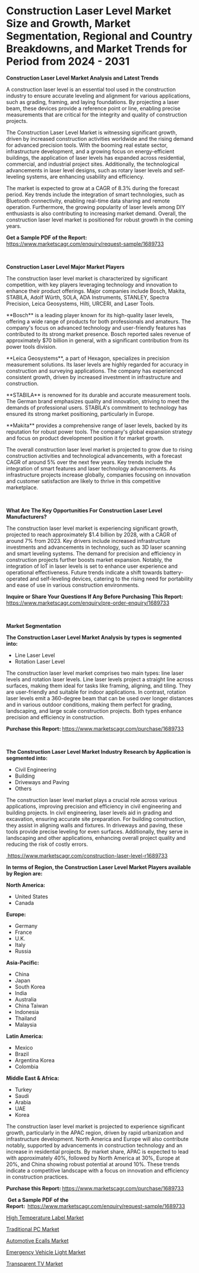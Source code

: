 <p><h1>Construction Laser Level Market Size and Growth, Market Segmentation, Regional and Country Breakdowns, and Market Trends for Period from 2024 -  2031</h1></p><p><strong>Construction Laser Level Market Analysis and Latest Trends</strong></p>
<p><p>A construction laser level is an essential tool used in the construction industry to ensure accurate leveling and alignment for various applications, such as grading, framing, and laying foundations. By projecting a laser beam, these devices provide a reference point or line, enabling precise measurements that are critical for the integrity and quality of construction projects.</p><p>The Construction Laser Level Market is witnessing significant growth, driven by increased construction activities worldwide and the rising demand for advanced precision tools. With the booming real estate sector, infrastructure development, and a growing focus on energy-efficient buildings, the application of laser levels has expanded across residential, commercial, and industrial project sites. Additionally, the technological advancements in laser level designs, such as rotary laser levels and self-leveling systems, are enhancing usability and efficiency.</p><p>The market is expected to grow at a CAGR of 8.3% during the forecast period. Key trends include the integration of smart technologies, such as Bluetooth connectivity, enabling real-time data sharing and remote operation. Furthermore, the growing popularity of laser levels among DIY enthusiasts is also contributing to increasing market demand. Overall, the construction laser level market is positioned for robust growth in the coming years.</p></p>
<p><strong>Get a Sample PDF of the Report:&nbsp;</strong> <a href="https://www.marketscagr.com/enquiry/request-sample/1689733?utm_campaign=1694&utm_medium=2&utm_source=Github&utm_content=ia&utm_term=17102024&utm_id=construction-laser-level">https://www.marketscagr.com/enquiry/request-sample/1689733</a></p>
<p>&nbsp;</p>
<p><strong>Construction Laser Level Major Market Players</strong></p>
<p><p>The construction laser level market is characterized by significant competition, with key players leveraging technology and innovation to enhance their product offerings. Major companies include Bosch, Makita, STABILA, Adolf Würth, SOLA, ADA Instruments, STANLEY, Spectra Precision, Leica Geosystems, Hilti, URCERI, and Laser Tools.</p><p>**Bosch** is a leading player known for its high-quality laser levels, offering a wide range of products for both professionals and amateurs. The company's focus on advanced technology and user-friendly features has contributed to its strong market presence. Bosch reported sales revenue of approximately $70 billion in general, with a significant contribution from its power tools division.</p><p>**Leica Geosystems**, a part of Hexagon, specializes in precision measurement solutions. Its laser levels are highly regarded for accuracy in construction and surveying applications. The company has experienced consistent growth, driven by increased investment in infrastructure and construction.</p><p>**STABILA** is renowned for its durable and accurate measurement tools. The German brand emphasizes quality and innovation, striving to meet the demands of professional users. STABILA's commitment to technology has ensured its strong market positioning, particularly in Europe.</p><p>**Makita** provides a comprehensive range of laser levels, backed by its reputation for robust power tools. The company's global expansion strategy and focus on product development position it for market growth.</p><p>The overall construction laser level market is projected to grow due to rising construction activities and technological advancements, with a forecast CAGR of around 5% over the next few years. Key trends include the integration of smart features and laser technology advancements. As infrastructure projects increase globally, companies focusing on innovation and customer satisfaction are likely to thrive in this competitive marketplace.</p></p>
<p>&nbsp;</p>
<p><strong>What Are The Key Opportunities For Construction Laser Level Manufacturers?</strong></p>
<p><p>The construction laser level market is experiencing significant growth, projected to reach approximately $1.4 billion by 2028, with a CAGR of around 7% from 2023. Key drivers include increased infrastructure investments and advancements in technology, such as 3D laser scanning and smart leveling systems. The demand for precision and efficiency in construction projects further boosts market expansion. Notably, the integration of IoT in laser levels is set to enhance user experience and operational effectiveness. Future trends indicate a shift towards battery-operated and self-leveling devices, catering to the rising need for portability and ease of use in various construction environments.</p></p>
<p><strong>Inquire or Share Your Questions If Any Before Purchasing This Report:</strong> <a href="https://www.marketscagr.com/enquiry/pre-order-enquiry/1689733?utm_campaign=1694&utm_medium=2&utm_source=Github&utm_content=ia&utm_term=17102024&utm_id=construction-laser-level">https://www.marketscagr.com/enquiry/pre-order-enquiry/1689733</a></p>
<p>&nbsp;</p>
<p><strong>Market Segmentation</strong></p>
<p><strong>The Construction Laser Level Market Analysis by types is segmented into:</strong></p>
<p><ul><li>Line Laser Level</li><li>Rotation Laser Level</li></ul></p>
<p><p>The construction laser level market comprises two main types: line laser levels and rotation laser levels. Line laser levels project a straight line across surfaces, making them ideal for tasks like framing, aligning, and tiling. They are user-friendly and suitable for indoor applications. In contrast, rotation laser levels emit a 360-degree beam that can be used over longer distances and in various outdoor conditions, making them perfect for grading, landscaping, and large scale construction projects. Both types enhance precision and efficiency in construction.</p></p>
<p><strong>Purchase this Report:&nbsp;</strong><a href="https://www.marketscagr.com/purchase/1689733?utm_campaign=1694&utm_medium=2&utm_source=Github&utm_content=ia&utm_term=17102024&utm_id=construction-laser-level">https://www.marketscagr.com/purchase/1689733</a></p>
<p>&nbsp;</p>
<p><strong>The Construction Laser Level Market Industry Research by Application is segmented into:</strong></p>
<p><ul><li>Civil Engineering</li><li>Building</li><li>Driveways and Paving</li><li>Others</li></ul></p>
<p><p>The construction laser level market plays a crucial role across various applications, improving precision and efficiency in civil engineering and building projects. In civil engineering, laser levels aid in grading and excavation, ensuring accurate site preparation. For building construction, they assist in aligning walls and fixtures. In driveways and paving, these tools provide precise leveling for even surfaces. Additionally, they serve in landscaping and other applications, enhancing overall project quality and reducing the risk of costly errors.</p></p>
<p><a href="https://www.marketscagr.com/construction-laser-level-r1689733?utm_campaign=1694&utm_medium=2&utm_source=Github&utm_content=ia&utm_term=17102024&utm_id=construction-laser-level">&nbsp;https://www.marketscagr.com/construction-laser-level-r1689733</a></p>
<p><strong>In terms of Region, the Construction Laser Level Market Players available by Region are:</strong></p>
<p>
    <p> <strong> North America: </strong>
        <ul>
            <li>United States</li>
            <li>Canada</li>
        </ul>
        </p> 
    <p> <strong> Europe: </strong>
        <ul>
            <li>Germany</li>
            <li>France</li>
            <li>U.K.</li>
            <li>Italy</li>
            <li>Russia</li>
        </ul>
        </p> 
    <p> <strong> Asia-Pacific: </strong>
        <ul>
            <li>China</li>
            <li>Japan</li>
            <li>South Korea</li>
            <li>India</li>
            <li>Australia</li>
            <li>China Taiwan</li>
            <li>Indonesia</li>
            <li>Thailand</li>
            <li>Malaysia</li>
        </ul>
        </p> 
    <p> <strong> Latin America: </strong>
        <ul>
            <li>Mexico</li>
            <li>Brazil</li>
            <li>Argentina Korea</li>
            <li>Colombia</li>
        </ul>
        </p> 
    <p> <strong> Middle East & Africa: </strong>
        <ul>
            <li>Turkey</li>
            <li>Saudi</li>
            <li>Arabia</li>
            <li>UAE</li>
            <li>Korea</li>
        </ul>
    </p>
    </p>
<p><p>The construction laser level market is projected to experience significant growth, particularly in the APAC region, driven by rapid urbanization and infrastructure development. North America and Europe will also contribute notably, supported by advancements in construction technology and an increase in residential projects. By market share, APAC is expected to lead with approximately 40%, followed by North America at 30%, Europe at 20%, and China showing robust potential at around 10%. These trends indicate a competitive landscape with a focus on innovation and efficiency in construction practices.</p></p>
<p><strong>Purchase this Report: </strong><a href="https://www.marketscagr.com/purchase/1689733?utm_campaign=1694&utm_medium=2&utm_source=Github&utm_content=ia&utm_term=17102024&utm_id=construction-laser-level">https://www.marketscagr.com/purchase/1689733</a></p>
<p>&nbsp;<strong>Get a Sample PDF of the Report:&nbsp;&nbsp;</strong><a href="https://www.marketscagr.com/enquiry/request-sample/1689733?utm_campaign=1694&utm_medium=2&utm_source=Github&utm_content=ia&utm_term=17102024&utm_id=construction-laser-level">https://www.marketscagr.com/enquiry/request-sample/1689733</a></p>
<p><strong></strong></p>
<p><p><a href="https://www.linkedin.com/pulse/high-temperature-label-industry-sector-market-dynamics-future-tjhzc?utm_campaign=1694&utm_medium=2&utm_source=Github&utm_content=ia&utm_term=17102024&utm_id=construction-laser-level">High Temperature Label Market</a></p><p><a href="https://www.linkedin.com/pulse/traditional-pc-market-indicators-size-regional-breakdown-h0s9c?utm_campaign=1694&utm_medium=2&utm_source=Github&utm_content=ia&utm_term=17102024&utm_id=construction-laser-level">Traditional PC Market</a></p><p><a href="https://github.com/LilianFaulkner65/Market-Research-Report-List-1/blob/main/automotive-ecalls-market.md?utm_campaign=1694&utm_medium=2&utm_source=Github&utm_content=ia&utm_term=17102024&utm_id=construction-laser-level">Automotive Ecalls Market</a></p><p><a href="https://www.linkedin.com/pulse/global-emergency-vehicle-light-market-product-types-applications-nzf0c?utm_campaign=1694&utm_medium=2&utm_source=Github&utm_content=ia&utm_term=17102024&utm_id=construction-laser-level">Emergency Vehicle Light Market</a></p><p><a href="https://www.linkedin.com/pulse/competitive-intelligence-transparent-tv-market-key-players-i4kqc?utm_campaign=1694&utm_medium=2&utm_source=Github&utm_content=ia&utm_term=17102024&utm_id=construction-laser-level">Transparent TV Market</a></p></p>